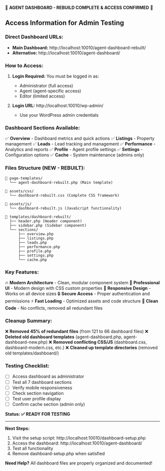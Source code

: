🎉 **AGENT DASHBOARD - REBUILD COMPLETE & ACCESS CONFIRMED** 🎉

## Access Information for Admin Testing

### Direct Dashboard URLs:
- **Main Dashboard:** http://localhost:10010/agent-dashboard-rebuilt/
- **Alternative:** http://localhost:10010/agent-dashboard/

### How to Access:
1. **Login Required:** You must be logged in as:
   - Administrator (full access)
   - Agent (agent-specific access)
   - Editor (limited access)

2. **Login URL:** http://localhost:10010/wp-admin/
   - Use your WordPress admin credentials

### Dashboard Sections Available:
✅ **Overview** - Dashboard metrics and quick actions
✅ **Listings** - Property management
✅ **Leads** - Lead tracking and management
✅ **Performance** - Analytics and reports
✅ **Profile** - Agent profile settings
✅ **Settings** - Configuration options
✅ **Cache** - System maintenance (admins only)

### Files Structure (NEW - REBUILT):
```
📁 page-templates/
  └── agent-dashboard-rebuilt.php (Main template)

📁 assets/css/
  └── dashboard-rebuilt.css (Complete CSS framework)

📁 assets/js/
  └── dashboard-rebuilt.js (JavaScript functionality)

📁 templates/dashboard-rebuilt/
  ├── header.php (Header component)
  ├── sidebar.php (Sidebar component)
  └── sections/
      ├── overview.php
      ├── listings.php
      ├── leads.php
      ├── performance.php
      ├── profile.php
      ├── settings.php
      └── cache.php
```

### Key Features:
🔥 **Modern Architecture** - Clean, modular component system
🎨 **Professional UI** - Modern design with CSS custom properties
📱 **Responsive Design** - Works on all device sizes
🔒 **Secure Access** - Proper authentication and permissions
⚡ **Fast Loading** - Optimized assets and code structure
🧹 **Clean Code** - No conflicts, removed all redundant files

### Cleanup Summary:
❌ **Removed 45% of redundant files** (from 121 to 66 dashboard files)
❌ **Deleted old dashboard templates** (agent-dashboard.php, agent-dashboard-new.php)
❌ **Removed conflicting CSS/JS** (dashboard.css, dashboard-modern.css, etc.)
❌ **Cleaned up template directories** (removed old templates/dashboard/)

### Testing Checklist:
- [ ] Access dashboard as administrator
- [ ] Test all 7 dashboard sections
- [ ] Verify mobile responsiveness
- [ ] Check section navigation
- [ ] Test user profile display
- [ ] Confirm cache section (admin only)

**Status: ✅ READY FOR TESTING**

---
**Next Steps:**
1. Visit the setup script: http://localhost:10010/dashboard-setup.php
2. Access the dashboard: http://localhost:10010/agent-dashboard/
3. Test all functionality
4. Remove dashboard-setup.php when satisfied

**Need Help?** All dashboard files are properly organized and documented!
